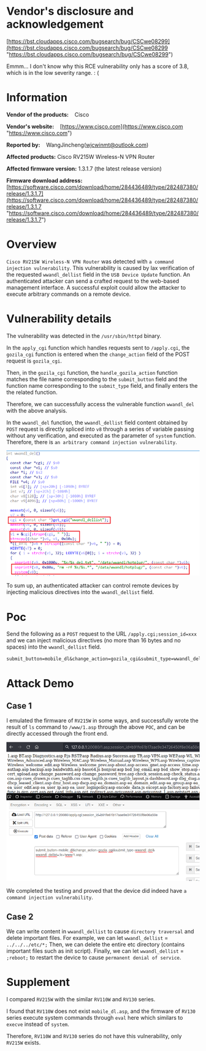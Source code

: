 # Vendor's disclosure and acknowledgement

[https://bst.cloudapps.cisco.com/bugsearch/bug/CSCwe08299](https://bst.cloudapps.cisco.com/bugsearch/bug/CSCwe08299 "https://bst.cloudapps.cisco.com/bugsearch/bug/CSCwe08299")

Emmm... I don't know why this RCE vulnerability only has a score of 3.8, which is in the low severity range. : (

# Information

**Vendor of the products:**    Cisco

**Vendor's website:**    [https://www.cisco.com](https://www.cisco.com "https://www.cisco.com")

**Reported by:**    WangJincheng(<wjcwinmt@outlook.com>)

**Affected products:**	Cisco RV215W Wireless-N VPN Router

**Affected firmware version:**	1.3.1.7 (the latest release version)

**Firmware download address:** 	[https://software.cisco.com/download/home/284436489/type/282487380/release/1.3.1.7](https://software.cisco.com/download/home/284436489/type/282487380/release/1.3.1.7 "https://software.cisco.com/download/home/284436489/type/282487380/release/1.3.1.7")

# Overview

`Cisco RV215W Wireless-N VPN Router` was detected with `a command injection vulnerability`. This vulnerability is caused by lax verification of the requested `wwandl_dellist` field in the `USB Device Update` function. An authenticated attacker can send a crafted request to the web-based management interface. A successful exploit could allow the attacker to execute arbitrary commands on a remote device.

# Vulnerability details

The vulnerability was detected in the `/usr/sbin/httpd` binary.

In the `apply_cgi` function which handles requests sent to `/apply.cgi`, the `gozila_cgi` function is entered when the `change_action` field of the POST request is `gozila_cgi`.

Then, in the `gozila_cgi` function, the `handle_gozila_action` function matches the file name corresponding to the `submit_button` field and the function name corresponding to the `submit_type` field, and finally enters the the related function.

Therefore, we can successfully access the vulnerable function `wwandl_del` with the above analysis.

In the `wwandl_del` function, the `wwandl_dellist` field content obtained by `POST` request is directly spliced into `v8` through a series of variable passing without any verification, and executed as the parameter of `system` function. Therefore, there is `an arbitrary command injection vulnerability`.

![image](./pic/1.png)

To sum up, an authenticated attacker can control remote devices by injecting malicious directives into the `wwandl_dellist` field.

# Poc

Send the following as a `POST` request to the URL `/apply.cgi;session_id=xxx` and we can inject malicious directives (no more than 16 bytes and no spaces) into the `wwandl_dellist` field.

```
submit_button=mobile_dl&change_action=gozila_cgi&submit_type=wwandl_del&wwandl_dellist=;ls>/www/1.asp;
```

# Attack Demo

## Case 1
I emulated the firmware of `RV215W` in some ways, and successfully wrote the result of `ls` command to `/www/1.asp` through the above `POC`, and can be directly accessed through the front end.

![image](./pic/2.png)

We completed the testing and proved that the device did indeed have `a command injection vulnerability`.

## Case 2

We can write content in `wwandl_dellist` to cause `directory traversal` and delete important files. For example, we can let `wwandl_dellist` = `../../../etc/*;` Then, we can delete the entire etc directory (contains important files such as init script). Finally, we can let `wwandl_dellist` = `;reboot;` to restart the device to cause `permanent denial of service`.

# Supplement

I compared `RV215W` with the similar `RV110W` and `RV130` series.

I found that `RV110W` does not exist `mobile_dl.asp`, and the firmware of `RV130` series execute system commands through `eval` here which similars to `execve` instead of `system`.

Therefore, `RV110W` and `RV130` series do not have this vulnerability, only `RV215W` exists.
